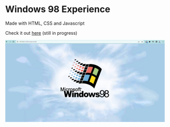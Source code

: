 # Windows 98 Experience

Made with HTML, CSS and Javascript

Check it out [here](https://9uifranco.github.io/Windows-98-Experience) (still in progress)

![](demo.gif)